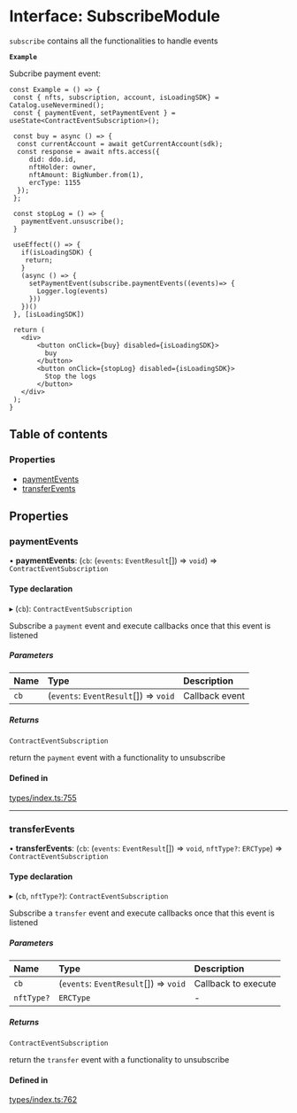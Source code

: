 # Interface: SubscribeModule

`subscribe` contains all the functionalities to handle events

**`Example`**

Subcribe payment event:

```tsx
const Example = () => {
 const { nfts, subscription, account, isLoadingSDK} = Catalog.useNevermined();
 const { paymentEvent, setPaymentEvent } = useState<ContractEventSubscription>();

 const buy = async () => {
  const currentAccount = await getCurrentAccount(sdk);
  const response = await nfts.access({
     did: ddo.id,
     nftHolder: owner,
     nftAmount: BigNumber.from(1),
     ercType: 1155
  });
 };

 const stopLog = () => {
   paymentEvent.unsuscribe();
 }

 useEffect(() => {
   if(isLoadingSDK) {
    return;
   }
   (async () => {
     setPaymentEvent(subscribe.paymentEvents((events)=> {
       Logger.log(events)
     }))
   })()
 }, [isLoadingSDK])

 return (
   <div>
       <button onClick={buy} disabled={isLoadingSDK}>
         buy
       </button>
       <button onClick={stopLog} disabled={isLoadingSDK}>
         Stop the logs
       </button>
   </div>
 );
}
```

## Table of contents

### Properties

- [paymentEvents](SubscribeModule.md#paymentevents)
- [transferEvents](SubscribeModule.md#transferevents)

## Properties

### paymentEvents

• **paymentEvents**: (`cb`: (`events`: `EventResult`[]) => `void`) => `ContractEventSubscription`

#### Type declaration

▸ (`cb`): `ContractEventSubscription`

Subscribe a `payment` event and execute callbacks once that this event is listened

##### Parameters

| Name | Type | Description |
| :------ | :------ | :------ |
| `cb` | (`events`: `EventResult`[]) => `void` | Callback event |

##### Returns

`ContractEventSubscription`

return the `payment` event with a functionality to unsubscribe

#### Defined in

[types/index.ts:755](https://github.com/nevermined-io/react-components/blob/f2bb80f/catalog/src/types/index.ts#L755)

___

### transferEvents

• **transferEvents**: (`cb`: (`events`: `EventResult`[]) => `void`, `nftType?`: `ERCType`) => `ContractEventSubscription`

#### Type declaration

▸ (`cb`, `nftType?`): `ContractEventSubscription`

Subscribe a `transfer` event and execute callbacks once that this event is listened

##### Parameters

| Name | Type | Description |
| :------ | :------ | :------ |
| `cb` | (`events`: `EventResult`[]) => `void` | Callback to execute |
| `nftType?` | `ERCType` | - |

##### Returns

`ContractEventSubscription`

return the `transfer` event with a functionality to unsubscribe

#### Defined in

[types/index.ts:762](https://github.com/nevermined-io/react-components/blob/f2bb80f/catalog/src/types/index.ts#L762)
